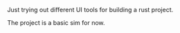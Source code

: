 Just trying out different UI tools for building a rust project.

The project is a basic sim for now.
